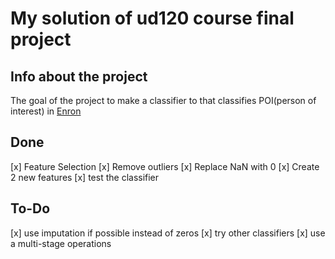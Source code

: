 # My solution of ud120 course final project
## Info about the project
The goal of the project to make a classifier to that classifies POI(person of interest) in [Enron](https://en.wikipedia.org/wiki/Enron)

## Done
[x] Feature Selection
[x] Remove outliers
[x] Replace NaN with 0
[x] Create 2 new features
[x] test the classifier

## To-Do
[x] use imputation if possible instead of zeros
[x] try other classifiers
[x] use a multi-stage operations
